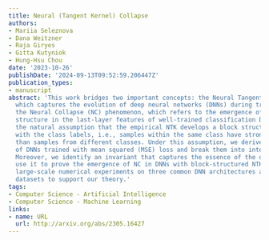 ```yaml
---
title: Neural (Tangent Kernel) Collapse
authors:
- Mariia Seleznova
- Dana Weitzner
- Raja Giryes
- Gitta Kutyniok
- Hung-Hsu Chou
date: '2023-10-26'
publishDate: '2024-09-13T09:52:59.206447Z'
publication_types:
- manuscript
abstract: 'This work bridges two important concepts: the Neural Tangent Kernel (NTK),
  which captures the evolution of deep neural networks (DNNs) during training, and
  the Neural Collapse (NC) phenomenon, which refers to the emergence of symmetry and
  structure in the last-layer features of well-trained classification DNNs. We adopt
  the natural assumption that the empirical NTK develops a block structure aligned
  with the class labels, i.e., samples within the same class have stronger correlations
  than samples from different classes. Under this assumption, we derive the dynamics
  of DNNs trained with mean squared (MSE) loss and break them into interpretable phases.
  Moreover, we identify an invariant that captures the essence of the dynamics, and
  use it to prove the emergence of NC in DNNs with block-structured NTK. We provide
  large-scale numerical experiments on three common DNN architectures and three benchmark
  datasets to support our theory.'
tags:
- Computer Science - Artificial Intelligence
- Computer Science - Machine Learning
links:
- name: URL
  url: http://arxiv.org/abs/2305.16427
---
```

